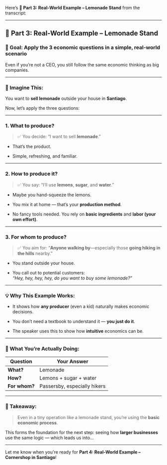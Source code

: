 Here’s **🧃 Part 3: Real-World Example – Lemonade Stand** from the transcript:

---

## 🧃 Part 3: Real-World Example – Lemonade Stand

### 🎯 Goal: Apply the 3 economic questions in a **simple, real-world scenario**

Even if you’re not a CEO, you still follow the same economic thinking as big companies.

---

### 🍋 Imagine This:

You want to **sell lemonade** outside your house in **Santiago**.

Now, let’s apply the three questions:

---

### 1. **What to produce?**

> ✅ You decide: “I want to sell **lemonade**.”

- That’s the product.
    
- Simple, refreshing, and familiar.
    

---

### 2. **How to produce it?**

> ✅ You say: “I’ll use **lemons**, **sugar**, and **water**.”

- Maybe you hand-squeeze the lemons.
    
- You mix it at home — that’s your **production method**.
    
- No fancy tools needed. You rely on **basic ingredients** and **labor (your own effort)**.
    

---

### 3. **For whom to produce?**

> ✅ You aim for: “**Anyone walking by**—especially those **going hiking in the hills** nearby.”

- You stand outside your house.
    
- You call out to potential customers:  
    _“Hey, hey, hey, hey, do you want to buy some lemonade?”_
    

---

### 💡 Why This Example Works:

- It shows how **any producer** (even a kid) naturally makes economic decisions.
    
- You don’t need a textbook to understand it — **you just do it**.
    
- The speaker uses this to show how **intuitive** economics can be.
    

---

### 🔄 What You’re Actually Doing:

|Question|Your Answer|
|---|---|
|**What?**|Lemonade|
|**How?**|Lemons + sugar + water|
|**For whom?**|Passersby, especially hikers|

---

### 🧠 Takeaway:

> Even in a tiny operation like a lemonade stand, you’re using the **basic economic process**.

This forms the foundation for the next step: seeing how **larger businesses** use the same logic — which leads us into...

---

Let me know when you're ready for **Part 4: Real-World Example – Cornershop in Santiago**!